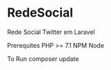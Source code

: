 # RedeSocial
Rede Social Twitter em Laravel

Prerequites
  PHP >= 7.1
  NPM
  Node

To Run
  composer update
